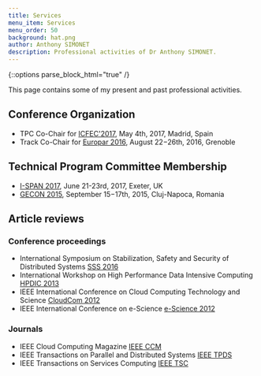```yaml
---
title: Services
menu_item: Services
menu_order: 50
background: hat.png
author: Anthony SIMONET
description: Professional activities of Dr Anthony SIMONET.
---
```


{::options parse_block_html="true" /}

This page contains some of my present and past professional activities.

<div class="blog-main">
<div class="service-list">

## Conference Organization

* TPC Co-Chair for [ICFEC'2017](http://fec-conf.gforge.inria.fr/), May 4th, 2017, Madrid, Spain
* Track Co-Chair for [Europar
   2016](https://europar2016.inria.fr/conference/topics/6-cluster-and-cloud-computing/),
   August 22−26th, 2016, Grenoble

## Technical Program Committee Membership

* [I-SPAN 2017](http://cse.stfx.ca/~ISPAN2017/), June 21-23rd, 2017, Exeter, UK
* [GECON 2015](http://2015.gecon-conference.org/), September 15−17th, 2015, Cluj-Napoca, Romania


## Article reviews

### Conference proceedings

* International Symposium on Stabilization, Safety and Security of Distributed Systems [SSS 2016](http://avalon.ens-lyon.fr/SSS16/)
* International Workshop on High Performance Data Intensive Computing [HPDIC 2013](http://cloud.hdu.edu.cn/hpdic2013/)
* IEEE International Conference on Cloud Computing Technology and Science [CloudCom 2012](http://2012.cloudcom.org/)
* IEEE International Conference on e-Science [e-Science
  2012](https://www.ci.uchicago.edu/escience2012/)

### Journals

* IEEE Cloud Computing Magazine [IEEE
  CCM](https://www.computer.org/web/computingnow/cloudcomputing)
* IEEE Transactions on Parallel and Distributed Systems [IEEE
  TPDS](https://www.computer.org/web/tpds)
* IEEE Transactions on Services Computing [IEEE
  TSC](https://www.computer.org/web/tsc)

</div>
</div>
